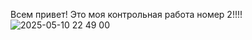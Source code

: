 Всем привет! Это моя контрольная работа номер 2!!!!
![2025-05-10 22 49 00](https://github.com/user-attachments/assets/fa668751-8c9d-4c79-8255-199b20cb3dcd)

